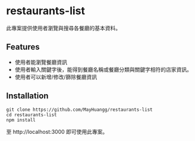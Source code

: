 # restaurants-list

此專案提供使用者瀏覽與搜尋各餐廳的基本資料。

## Features

- 使用者能瀏覽餐廳資訊
- 使用者輸入關鍵字後，能得到餐廳名稱或餐廳分類與關鍵字相符的店家資訊。
- 使用者可以新增/修改/篩除餐廳資訊

## Installation

```
git clone https://github.com/MayHuangg/restaurants-list
cd restaurants-list
npm install
```

至 http://localhost:3000 即可使用此專案。
